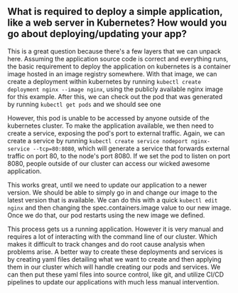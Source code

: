 ## What is required to deploy a simple application, like a web server in Kubernetes? How would you go about deploying/updating your app?

This is a great question because there's a few layers that we can unpack here. Assuming the application source code is correct and everything runs, the basic requirement to deploy the application on kubernetes is a container image hosted in an image registry somewhere. With that image, we can create a deployment within kubernetes by running `kubectl create deployment nginx --image nginx`, using the publicly available nginx image for this example. After this, we can check out the pod that was generated by running `kubectl get pods` and we should see one

However, this pod is unable to be accessed by anyone outside of the kubernetes cluster. To make the application available, we then need to create a service, exposing the pod's port to external traffic. Again, we can create a service by running `kubectl create service nodeport nginx-service --tcp=80:8080`, which will generate a service that forwards external traffic on port 80, to the node's port 8080. If we set the pod to listen on port 8080,  people outside of our cluster can access our wicked awesome application.

This works great, until we need to update our application to a newer version. We should be able to simply go in and change our image to the latest version that is available. We can do this with a quick `kubectl edit nginx` and then changing the spec.containers.image value to our new image. Once we do that, our pod restarts using the new image we defined.

This process gets us a running application. However it is very manual and requires a lot of interacting with the command line of our cluster. Which makes it difficult to track changes and do root cause analysis when problems arise. A better way to create these deployments and services is by creating yaml files detailing what we want to create and then applying them in our cluster which will handle creating our pods and services. We can then put these yaml files into source control, like git, and utilize CI/CD pipelines to update our applications with much less manual intervention.